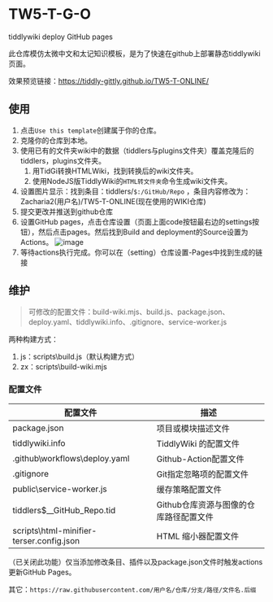 # TW5-T-G-O

tiddlywiki deploy GitHub pages

此仓库模仿太微中文和太记知识模板，是为了快速在github上部署静态tiddlywiki页面。

效果预览链接：https://tiddly-gittly.github.io/TW5-T-ONLINE/

## 使用
1. 点击`Use this template`创建属于你的仓库。
2. 克隆你的仓库到本地。
3. 使用已有的文件夹wiki中的数据（tiddlers与plugins文件夹）覆盖克隆后的tiddlers，plugins文件夹。
    1. 用TidGi转换HTMLWiki，找到转换后的wiki文件夹。
    2. 使用NodeJS版TiddlyWiki的`HTML转文件夹`命令生成wiki文件夹。
4. 设置图片显示：找到条目：tiddlers/`$:/GitHub/Repo` ，条目内容修改为：Zacharia2(用户名)/TW5-T-ONLINE(现在使用的WIKI仓库)
5. 提交更改并推送到github仓库
6. 设置GitHub pages，点击仓库设置（页面上面code按钮最右边的settings按钮），然后点击pages。然后找到Build and deployment的Source设置为Actions。
![image](https://user-images.githubusercontent.com/32425955/211513957-2e679998-6035-4904-9c0e-58fab7963b05.png)
1. 等待actions执行完成。你可以在（setting）仓库设置-Pages中找到生成的链接

## 维护
> 可修改的配置文件：build-wiki.mjs、build.js、package.json、deploy.yaml、tiddlywiki.info、.gitignore、service-worker.js  

两种构建方式：
1. js：scripts\build.js（默认构建方式）
2. zx：scripts\build-wiki.mjs

### 配置文件

| 配置文件                                 | 描述                                   |
| ---------------------------------------- | -------------------------------------- |
| package.json                             | 项目或模块描述文件                     |
| tiddlywiki.info                          | TiddlyWiki 的配置文件                  |
| .github\workflows\deploy.yaml            | Github-Action配置文件                  |
| .gitignore                               | Git指定忽略项的配置文件                |
| public\service-worker.js                 | 缓存策略配置文件                       |
| tiddlers\$__GitHub_Repo.tid              | Github仓库资源与图像的仓库路径配置文件 |
| scripts\html-minifier-terser.config.json | HTML 缩小器配置文件                    |

（已关闭此功能）仅当添加修改条目、插件以及package.json文件时触发actions更新GitHub Pages。

其它：`https://raw.githubusercontent.com/用户名/仓库/分支/路径/文件名.后缀`
